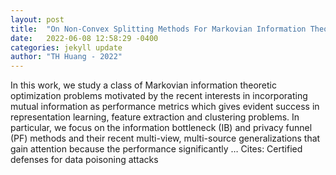 ```yaml
---
layout: post
title:  "On Non-Convex Splitting Methods For Markovian Information Theoretic Representation Learning"
date:   2022-06-08 12:58:29 -0400
categories: jekyll update
author: "TH Huang - 2022"
---
```

In this work, we study a class of Markovian information theoretic optimization problems motivated by the recent interests in incorporating mutual information as performance metrics which gives evident success in representation learning, feature extraction and clustering problems. In particular, we focus on the information bottleneck (IB) and privacy funnel (PF) methods and their recent multi-view, multi-source generalizations that gain attention because the performance significantly …
Cites: ‪Certified defenses for data poisoning attacks‬  